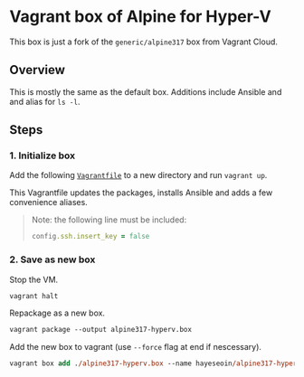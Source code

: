 # Vagrant box of Alpine for Hyper-V

This box is just a fork of the `generic/alpine317` box from Vagrant Cloud.

## Overview

This is mostly the same as the default box. Additions include Ansible and and alias for `ls -l`.

## Steps

### 1. Initialize box
Add the following [`Vagrantfile`](Vagrantfile) to a new directory and run `vagrant up`. 

This Vagrantfile updates the packages, installs Ansible and adds a few convenience aliases. 

> Note: the following line must be included:
> ```ruby
> config.ssh.insert_key = false
> ```

### 2. Save as new box

Stop the VM.
```ps
vagrant halt
```
Repackage as a new box.
```ps
vagrant package --output alpine317-hyperv.box 
```
Add the new box to vagrant (use `--force` flag at end if nescessary).
```ps
vagrant box add ./alpine317-hyperv.box --name hayeseoin/alpine317-hyperv
```